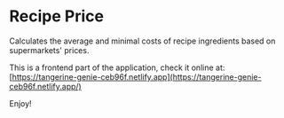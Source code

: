 
# Recipe Price

Calculates the average and minimal costs of recipe ingredients based on supermarkets' prices. 

This is a frontend part of the application, check it online at: [https://tangerine-genie-ceb96f.netlify.app](https://tangerine-genie-ceb96f.netlify.app/)

Enjoy!
